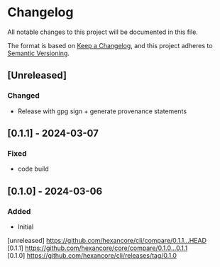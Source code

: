 # Changelog
All notable changes to this project will be documented in this file.

The format is based on [Keep a Changelog](https://keepachangelog.com/en/1.0.0/),
and this project adheres to [Semantic Versioning](https://semver.org/spec/v2.0.0.html).

## [Unreleased]

### Changed

- Release with gpg sign + generate provenance statements

## [0.1.1] - 2024-03-07

### Fixed

- code build

## [0.1.0] - 2024-03-06

### Added

- Initial

[unreleased] https://github.com/hexancore/cli/compare/0.1.1...HEAD   
[0.1.1] https://github.com/hexancore/core/compare/0.1.0...0.1.1    
[0.1.0] https://github.com/hexancore/cli/releases/tag/0.1.0  
